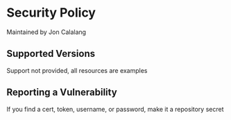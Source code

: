 # Security Policy

Maintained by Jon Calalang

## Supported Versions

Support not provided, all resources are examples

## Reporting a Vulnerability

If you find a cert, token, username, or password, make it a repository secret
